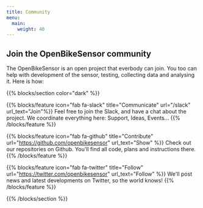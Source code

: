 ```yaml
---
title: Community
menu:
  main:
    weight: 40
---
```


<section class="row td-box td-box--1 position-relative td-box--gradient td-box--height-auto">
<div class="container text-center td-arrow-down">
<span class="h4 mb-0">
  
# Join the OpenBikeSensor community

The OpenBikeSensor is an open project that everbody can join. You too can help
with development of the sensor, testing, collecting data and analysing it. Here is how:

</span>
</div>
</section>

{{% blocks/section color="dark" %}}

{{% blocks/feature icon="fab fa-slack" title="Communicate" url="/slack" url_text="Join"%}}
Feel free to join the Slack, and have a chat about the project. We coordinate everything here: Support, Ideas, Events...
{{% /blocks/feature %}}

{{% blocks/feature icon="fab fa-github" title="Contribute" url="https://github.com/openbikesensor" url_text="Show" %}}
Check out our repositories on Github. You'll find all code, plans and instructions there.
{{% /blocks/feature %}}

{{% blocks/feature icon="fab fa-twitter" title="Follow" url="https://twitter.com/openbikesensor" url_text="Follow" %}}
We'll post news and latest developments on Twitter, so the world knows!
{{% /blocks/feature %}}

{{% /blocks/section %}}
